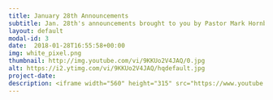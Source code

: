 ```yaml
---
title: January 28th Announcements
subtitle: Jan. 28th's announcements brought to you by Pastor Mark Hornback and Sarah Peel
layout: default
modal-id: 3 
date:  2018-01-28T16:55:58+00:00
img: white_pixel.png
thumbnail: http://img.youtube.com/vi/9KKUo2V4JAQ/0.jpg
alt: https://i2.ytimg.com/vi/9KKUo2V4JAQ/hqdefault.jpg
project-date: 
description: <iframe width="560" height="315" src="https://www.youtube.com/embed/9KKUo2V4JAQ" frameborder="0" allowfullscreen></iframe> 
---
```

